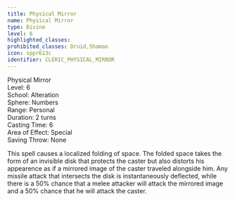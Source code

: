 ```yaml
---
title: Physical Mirror
name: Physical Mirror
type: Divine
level: 6
highlighted_classes: 
prohibited_classes: Druid,Shaman
icon: sppr613c
identifier: CLERIC_PHYSICAL_MIRROR
---
```

Physical Mirror  
Level: 6  
School: Alteration  
Sphere: Numbers  
Range: Personal  
Duration: 2 turns  
Casting Time: 6  
Area of Effect: Special  
Saving Throw: None  
  
This spell causes a localized folding of space. The folded space takes the form of an invisible disk that protects the caster but also distorts his appearence as if a mirrored image of the caster traveled alongside him. Any missile attack that intersects the disk is instantaneously deflected, while there is a 50% chance that a melee attacker will attack the mirrored image and a 50% chance that he will attack the caster.  
